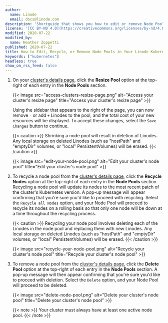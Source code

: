 ```yaml
---
author:
  name: Linode
  email: docs@linode.com
description: 'Shortguide that shows you how to edit or remove Node Pools in your Linode Kubernetes Engine cluster.'
license: '[CC BY-ND 4.0](https://creativecommons.org/licenses/by-nd/4.0)'
modified: 2020-07-22
modified_by:
  name: Heather Zoppetti
published: 2020-07-22
title: How to Edit, Recycle, or Remove Node Pools in Your Linode Kubernetes Engine Cluster
keywords: ["kubernetes"]
headless: true
show_on_rss_feed: false
---
```


1. On your [cluster's details page](/docs/kubernetes/deploy-and-manage-a-cluster-with-linode-kubernetes-engine-a-tutorial/#access-your-cluster-s-details-page), click the **Resize Pool** option at the top-right of each entry in the **Node Pools** section.

    {{< image src="access-clusters-resize-page.png" alt="Access your cluster's resize page" title="Access your cluster's resize page" >}}

    Using the sidebar that appears to the right of the page, you can now remove `-` or add `+` Linodes to the pool, and the total cost of your new resources will be displayed. To accept these changes, select the `Save Changes` button to continue.

    {{< caution >}}
Shrinking a node pool will result in deletion of Linodes. Any local storage on deleted Linodes (such as "hostPath" and "emptyDir" volumes, or "local" PersistentVolumes) will be erased.
{{< /caution >}}

    {{< image src="edit-your-node-pool.png" alt="Edit your cluster's node pool" title="Edit your cluster's node pool" >}}

1. To recycle a node pool from the [cluster's details page](/docs/kubernetes/deploy-and-manage-a-cluster-with-linode-kubernetes-engine-a-tutorial/#access-your-cluster-s-details-page), click the **Recycle Nodes** option at the top-right of each entry in the **Node Pools** section. Recycling a node pool will update its nodes to the most recent patch of the cluster's Kubernetes version. A pop-up message will appear confirming that you're sure you'd like to proceed with recycling. Select the `Recycle all Nodes` option, and your Node Pool will proceed to recycle its nodes on a rolling basis so that only one node will be down at a time throughout the recycling process.

    {{< caution >}}
Recycling your node pool involves deleting each of the Linodes in the node pool and replacing them with new Linodes. Any local storage on deleted Linodes (such as "hostPath" and "emptyDir" volumes, or "local" PersistentVolumes) will be erased.
{{< /caution >}}

    {{< image src="recycle-your-node-pool.png" alt="Recycle your cluster's node pool" title="Recycle your cluster's node pool" >}}

1. To remove a node pool from the [cluster's details page](#access-your-cluster-s-details-page), click the **Delete Pool** option at the top-right of each entry in the **Node Pools** section. A pop-up message will then appear confirming that you're sure you'd like to proceed with deletion. Select the `Delete` option, and your Node Pool will proceed to be deleted.

    {{< image src="delete-node-pool.png" alt="Delete your cluster's node pool" title="Delete your cluster's node pool" >}}

    {{< note >}}
Your cluster must always have at least one active node pool.
    {{< /note >}}
